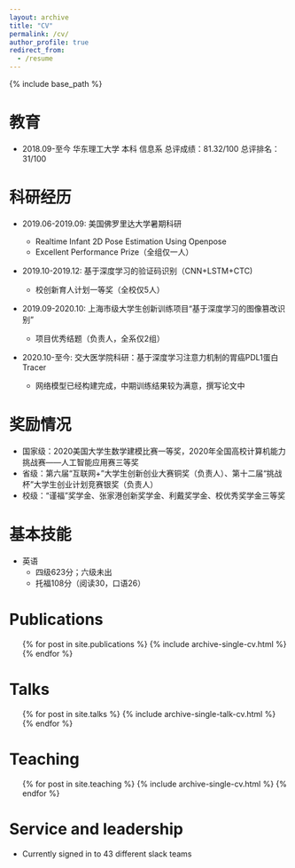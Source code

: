```yaml
---
layout: archive
title: "CV"
permalink: /cv/
author_profile: true
redirect_from:
  - /resume
---
```


{% include base_path %}

教育
======
* 2018.09-至今 华东理工大学 本科 信息系 总评成绩：81.32/100 总评排名：31/100

科研经历
======
* 2019.06-2019.09: 美国佛罗里达大学暑期科研
  * Realtime Infant 2D Pose Estimation Using Openpose
  * Excellent Performance Prize（全组仅一人）
  
* 2019.10-2019.12: 基于深度学习的验证码识别（CNN+LSTM+CTC)
  * 校创新育人计划一等奖（全校仅5人）
  
* 2019.09-2020.10: 上海市级大学生创新训练项目“基于深度学习的图像篡改识别”
  * 项目优秀结题（负责人，全系仅2组）

* 2020.10-至今: 交大医学院科研：基于深度学习注意力机制的胃癌PDL1蛋白Tracer
  * 网络模型已经构建完成，中期训练结果较为满意，撰写论文中
  
奖励情况
======
* 国家级：2020美国大学生数学建模比赛一等奖，2020年全国高校计算机能力挑战赛——人工智能应用赛三等奖
* 省级：第六届“互联网+”大学生创新创业大赛铜奖（负责人）、第十二届“挑战杯”大学生创业计划竞赛银奖（负责人）
* 校级：“谨福”奖学金、张家港创新奖学金、利戴奖学金、校优秀奖学金三等奖

基本技能
======
* 英语
  * 四级623分；六级未出
  * 托福108分（阅读30，口语26）

Publications
======
  <ul>{% for post in site.publications %}
    {% include archive-single-cv.html %}
  {% endfor %}</ul>
  
Talks
======
  <ul>{% for post in site.talks %}
    {% include archive-single-talk-cv.html %}
  {% endfor %}</ul>
  
Teaching
======
  <ul>{% for post in site.teaching %}
    {% include archive-single-cv.html %}
  {% endfor %}</ul>
  
Service and leadership
======
* Currently signed in to 43 different slack teams
